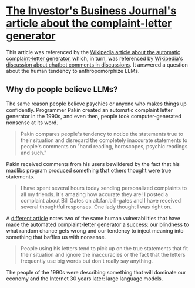 # [The Investor's Business Journal's article about the complaint-letter generator](https://web.archive.org/web/20071016124904/http://pakin.org/complaint-info/investors.html)

This article was referenced by the [Wikipedia article about the automatic complaint-letter generator](https://en.m.wikipedia.org/wiki/Automatic_Complaint-Letter_Generator), which, in turn, was referenced by [Wikipedia's discussion about chatbot comments in discussions](../../../2025/10/07/wikipedia_chatbot_comments_in_discussions.md). It answered a question about the human tendency to anthropomorphize LLMs.

## Why do people believe LLMs?

The same reason people believe psychics or anyone who makes things up confidently. Programmer Pakin created an automatic complaint letter generator in the 1990s, and even then, people took computer-generated nonsense at its word.

> Pakin compares people's tendency to notice the statements true to their situation and disregard the completely inaccurate statements to people's comments on "hand reading, horoscopes, psychic readings and such."

Pakin received comments from his users bewildered by the fact that his madlibs program produced something that others thought were true statements.

> I have spent several hours today sending personalized complaints to all my friends. It's amazing how accurate they are! I posted a complaint about Bill Gates on alt.fan.bill-gates and I have received several thoughtful responses. One lady thought I was right on.

A [different article](https://web.archive.org/web/20071016124831/http://pakin.org/complaint-info/cyburbia.html) notes two of the same human vulnerabilities that have made the automated complaint-letter generator a success: our blindness to what random chance gets wrong and our tendency to inject meaning into something that baffles us with nonsense.

> People using his letters tend to pick up on the true statements that fit their situation and ignore the inaccuracies or the fact that the letters frequently use big words but don't really say anything.

The people of the 1990s were describing something that will dominate our economy and the Internet 30 years later: large language models.
